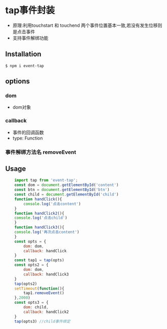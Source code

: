 # tap事件封装
* 原理:利用touchstart 和 touchend 两个事件位置基本一致,若没有发生位移则是点击事件
* 支持事件解绑功能
## Installation

`$ npm i event-tap`
## options
### dom
* dom对象
### callback
* 事件的回调函数
* type: Function

### 事件解绑方法名 removeEvent

## Usage
```javascript
    import tap from 'event-tap';
    const dom = document.getElementById('content')
    const btn = document.getElementById('btn')
    const child = document.getElementById('child')
    function handClick(){
        console.log('点击content')
    }
    function handClick2(){
    console.log('点击child')
    }
    function handClick3(){
    console.log('再次点击content')
    }
    const opts = {
        dom: dom,
        callback: handClick
    }
    const tap1 = tap(opts)
    const opts2 = {
        dom: dom,
        callback: handClick3
    }
    tap(opts2)
    setTimeout(function(){
        tap1.removeEvent()
    },2000)
    const opts3 = {
        dom: child,
        callback: handClick2
    }
    tap(opts3) //child事件绑定

```

